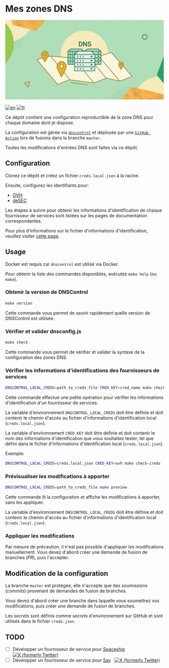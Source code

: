 # Mes zones DNS
![Banner](../../imgs/dns-1200x600.jpg)

[![en](https://img.shields.io/badge/lang-en-red.svg)](https://github.com/wblondel/my-dns-zones/blob/master/README.md)
[![fr](https://img.shields.io/badge/lang-fr-blue.svg)](https://github.com/wblondel/my-dns-zones/blob/master/docs/i18n/fr/README.md)


Ce dépôt contient une configuration reproductible de la zone DNS pour chaque domaine dont je dispose.

La configuration est gérée via [`dnscontrol`](https://github.com/StackExchange/dnscontrol) et déployée par une [`GitHub Action`](https://github.com/wblondel/dnscontrol-action) lors de fusions dans la branche `master`.

Toutes les modifications d'entrées DNS sont faites via ce dépôt.

## Configuration

Clonez ce dépôt et créez un fichier `creds.local.json` à la racine.

Ensuite, configurez les identifiants pour:
- [OVH](https://docs.dnscontrol.org/service-providers/providers/ovh)
- [deSEC](https://docs.dnscontrol.org/service-providers/providers/desec)

Les étapes à suivre pour obtenir les informations d'identification de chaque fournisseur de services sont listées sur les pages de documentation correspondantes.

Pour plus d'informations sur le fichier d'informations d'identification, veuillez visiter [cette page](https://docs.dnscontrol.org/commands/creds-json).

## Usage

Docker est requis car `dnscontrol` est utilisé via Docker.

Pour obtenir la liste des commandes disponibles, exécutez `make help` (ou `make`).

### Obtenir la version de DNSControl
```sh
make version
```

Cette commande vous permet de savoir rapidement quelle version de DNSControl est utilisée.

### Vérifier et valider dnsconfig.js
```sh
make check
```

Cette commande vous permet de vérifier et valider la syntaxe de la configuration des zones DNS.

### Vérifier les informations d'identifications des fournisseurs de services
```sh
DNSCONTROL_LOCAL_CREDS=path_to_creds_file CRED_KEY=cred_name make check-creds
```

Cette commande effectue une petite opération pour vérifier les informations d'identification d'un fournisseur de services.

La variable d'environnement `DNSCONTROL_LOCAL_CREDS` doit être définie et doit contenir le chemin d'accès au fichier d'informations d'identification local (`creds.local.json`).

La variable d'environnement `CRED_KEY` doit être définie et doit contenir le nom des informations d'identification que vous souhaitez tester, tel que défini dans le fichier d'informations d'identification local (`creds.local.json`).

Exemple:
```sh
DNSCONTROL_LOCAL_CREDS=creds.local.json CRED_KEY=ovh make check-creds
```

### Prévisualiser les modifications à apporter
```sh
DNSCONTROL_LOCAL_CREDS=path_to_creds_file make preview
```

Cette commande lit la configuration et affiche les modifications à apporter, sans les appliquer.

La variable d'environnement `DNSCONTROL_LOCAL_CREDS` doit être définie et doit contenir le chemin d'accès au fichier d'informations d'identification local (`creds.local.json`).

### Appliquer les modifications
Par mesure de précaution, il n'est pas possible d'appliquer les modifications manuellement. Vous devez d'abord créer une demande de fusion de branches (*PR*), puis l'accepter.

## Modification de la configuration

La branche `master` est protégée, elle n'accepte que des soumissions (*commits*) provenant de demandes de fusion de branches.

Vous devez d'abord créer une branche dans laquelle vous soumettrez vos modifications, puis créer une demande de fusion de branches.

Les *secrets* sont définis comme *secrets* d'environnement sur GitHub et sont utilisés dans le fichier `creds.json`.

## TODO
- [ ] Développer un fournisseur de service pour [Spaceship](https://www.spaceship.com) &nbsp; [![X (formerly Twitter)](https://img.shields.io/twitter/follow/spaceship?label=%40spaceship&link=https%3A%2F%2Ftwitter.com%2Fspaceship)](https://twitter.com/spaceship) 
- [ ] Développer un fournisseur de service pour [Sav](https://www.sav.com) &nbsp; [![X (formerly Twitter)](https://img.shields.io/twitter/follow/usesav?label=%40usesav&link=https%3A%2F%2Ftwitter.com%2Fusesav)](https://twitter.com/usesav)